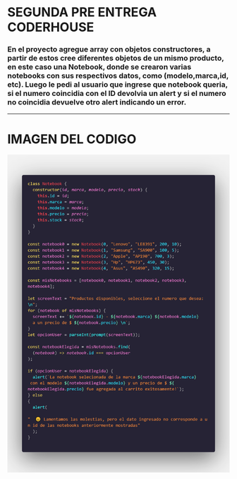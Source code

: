 # SEGUNDA PRE ENTREGA CODERHOUSE 

### En el proyecto **agregue array con objetos constructores**, a partir de estos cree diferentes **objetos de un mismo producto**, en este caso una **Notebook**, donde se crearon varias notebooks con sus respectivos datos, como (modelo,marca,id, etc). Luego le pedi al usuario que ingrese que notebook queria, **si el numero coincidia con el ID** devolvia un alert y si el **numero no coincidia** devuelve otro alert indicando un error.
---

# **IMAGEN DEL CODIGO**

![](/Segunda-Pre-Entrega/code.png)